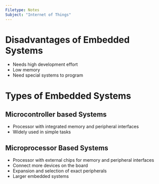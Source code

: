 ```yaml
---
Filetype: Notes
Subject: "Internet of Things"
---
```


# Disadvantages of Embedded Systems

- Needs high development effort
- Low memory
- Need special systems to program

# Types of Embedded Systems
## Microcontroller based Systems
- Processor with integrated memory and peripheral interfaces 
- Widely used in simple tasks
## Microprocessor Based Systems
- Processor with external chips for memory and peripheral interfaces
- Connect more devices on the board
- Expansion and selection of exact peripherals
- Larger embedded systems




